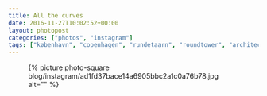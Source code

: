 ```yaml
---
title: All the curves
date: 2016-11-27T10:02:52+00:00
layout: photopost
categories: ["photos", "instagram"]
tags: ["københavn", "copenhagen", "rundetaarn", "roundtower", "architecture", "blackandwhite", "upsidedown"]
---
```


<figure class="photo photo--square">
  {% picture photo-square blog/instagram/ad1fd37bace14a6905bbc2a1c0a76b78.jpg alt="" %}
</figure>


